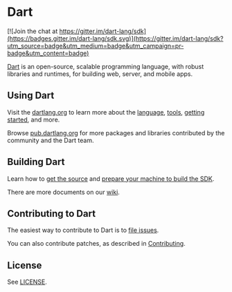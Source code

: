# Dart

[![Join the chat at https://gitter.im/dart-lang/sdk](https://badges.gitter.im/dart-lang/sdk.svg)](https://gitter.im/dart-lang/sdk?utm_source=badge&utm_medium=badge&utm_campaign=pr-badge&utm_content=badge)

[Dart][website] is an open-source, scalable programming language, with robust
libraries and runtimes, for building web, server, and mobile apps.

## Using Dart

Visit the [dartlang.org][website] to learn more about the
[language][lang], [tools][tools],
[getting started][codelab], and more.

Browse [pub.dartlang.org][pubsite] for more packages and libraries contributed
by the community and the Dart team.

## Building Dart

Learn how to [get the source](https://github.com/dart-lang/sdk/wiki/Getting-The-Source)
and [prepare your machine to build the SDK](https://github.com/dart-lang/sdk/wiki/Preparing-your-machine-to-build-the-Dart-SDK).

There are more documents on our [wiki](https://github.com/dart-lang/sdk/wiki).

## Contributing to Dart

The easiest way to contribute to Dart is to [file issues][dartbug].

You can also contribute patches, as described in [Contributing][contrib].

## License

See [LICENSE][license].

[website]: https://www.dartlang.org
[license]: https://github.com/dart-lang/sdk/blob/master/LICENSE
[repo]: https://github.com/dart-lang/sdk
[lang]: https://www.dartlang.org/docs/dart-up-and-running/ch02.html
[tools]: https://www.dartlang.org/tools/
[codelab]: https://www.dartlang.org/codelabs/darrrt/
[dartbug]: http://dartbug.com
[contrib]: https://github.com/dart-lang/sdk/wiki/Contributing
[pubsite]: https://pub.dartlang.org
